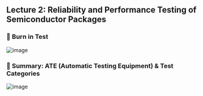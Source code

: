 ## Lecture 2: Reliability and Performance Testing of Semiconductor Packages 

### 📌 Burn in Test

![image](https://github.com/user-attachments/assets/44d222f2-abe8-4907-a84e-9d25d352a76b)

### 📌 Summary: ATE (Automatic Testing Equipment) & Test Categories

![image](https://github.com/user-attachments/assets/b940d65d-6f46-4211-9dbe-e65ad6d14376)

